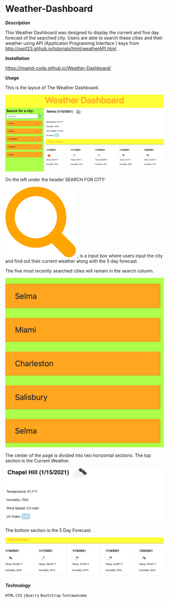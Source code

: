 # Weather-Dashboard


***Description***

This Weather Dashboard was designed to display the current and five day forecast of the searched city. Users are able to search these cities and their weather using API (Applicaton Programmig Interface ) keys from 
 http://osp123.github.io/tutorials/html/weatherAPI.html .

***Installation***

https://imanid-code.github.io/Weather-Dashboard/


***Usage***

This  is the layout of The Weather Dashboard. 

![full](assets/layout.png)


On the left under the header SEARCH FOR CITY: 

![search](./assets/search.png)
, is a input box where users input the city and find out their current weather along with the 5 day forecast. 

The five most recently searched cities will remain in the search column. 

![recent](./assets/recentcities.png)


The center of the page is divided into two horizontal sections. The top section is the Current Weather. 

![top](assets/top.png)


The bottom section is the 5 Day Forecast. 

![bottom](assets/bottom.png)



***Technology***

```HTML```   ```CSS``` ```jQuerry``` ```Bootstrap``` ```fontawesome```